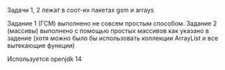 Задачи 1, 2 лежат в соот-их пакетах gsm и arrays

Задание 1 (ГСМ) выполнено не совсем простым способом.
Задание 2 (массивы) выполнено с помощью простых массивов как указано в задение (хотя можно было бы использовать коллекции ArrayList  и все вытекающие функции) 

Используется openjdk 14